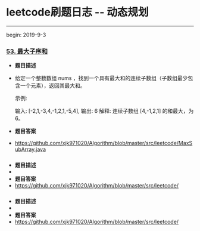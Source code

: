 # leetcode刷题日志 -- 动态规划

------

begin: 2019-9-3

### [53. 最大子序和](https://leetcode-cn.com/problems/maximum-subarray/)

- **题目描述**

- 给定一个整数数组 nums ，找到一个具有最大和的连续子数组（子数组最少包含一个元素），返回其最大和。

  示例:

  输入: [-2,1,-3,4,-1,2,1,-5,4],
  输出: 6
  解释: 连续子数组 [4,-1,2,1] 的和最大，为 6。

- **题目答案**

- https://github.com/xjk971020/Algorithm/blob/master/src/leetcode/MaxSubArray.java

### 

- **题目描述**
- 
- **题目答案**
- https://github.com/xjk971020/Algorithm/blob/master/src/leetcode/

### 

- **题目描述**
- 
- **题目答案**
- https://github.com/xjk971020/Algorithm/blob/master/src/leetcode/